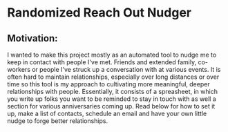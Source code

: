 # Randomized Reach Out Nudger

## Motivation:

I wanted to make this project mostly as an automated tool to nudge me to keep in contact with people I've met. Friends and extended family, co-workers or people I've struck up a conversation with at various events. It is often hard to maintain relationships, especially over long distances or over time so this tool is my approach to cultivating more meaningful, deeper relationships with people.
Essentially, it consists of a spreasheet, in which you write up folks you want to be reminded to stay in touch with as well a section for various anniversaries coming up. Read below for how to set it up, make a list of contacts, schedule an email and have your own little nudge to forge better relationships.
